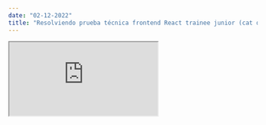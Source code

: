 ```yaml
---
date: "02-12-2022"
title: "Resolviendo prueba técnica frontend React trainee junior (cat quote gif)"
---
```

<iframe src="https://www.youtube.com/embed/0Cu8pnzSnsA" allowfullscreen></iframe>
